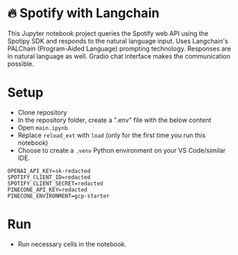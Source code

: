 # 🔥 Spotify with Langchain

This Jupyter notebook project queries the Spotify web API using the Spotipy SDK and responds to the natural language input. Uses Langchain's PALChain (Program-Aided Language) prompting technology. Responses are in natural language as well. Gradio chat interface makes the communication possible.

# Setup

- Clone repository
- In the repository folder, create a ".env" file with the below content
- Open `main.ipynb`
- Replace `reload_ext` with `load` (only for the first time you run this notebook)
- Choose to create a `.venv` Python environment on your VS Code/similar IDE.

```
OPENAI_API_KEY=sk-redacted
SPOTIFY_CLIENT_ID=redacted
SPOTIFY_CLIENT_SECRET=redacted
PINECONE_API_KEY=redacted
PINECONE_ENVIRONMENT=gcp-starter
```

# Run

- Run necessary cells in the notebook.